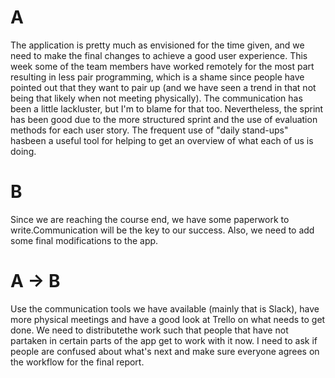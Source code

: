 # A

The application is pretty much as envisioned for the time given, and we need to make the final changes to achieve a good user experience. 
This week some of the team members have worked remotely for the most part resulting in less pair programming, which is a shame since people have 
pointed out that they want to pair up (and we have seen a trend in that not being that likely when not meeting physically).  The communication 
has been a little lackluster, but I'm to blame for that too. Nevertheless, the sprint has been good due to the more structured sprint and the use 
of evaluation methods for each user story. The frequent use of "daily stand-ups" hasbeen a useful tool for helping to get an overview of what each
of us is doing. 

# B 
Since we are reaching the course end, we have some paperwork to write.Communication will be the key to our success. Also, we need to add some 
final modifications to the app. 

# A -> B 
Use the communication tools we have available (mainly that is Slack), have more physical meetings and have a good look at Trello on what needs to get done. 
We need to distributethe work such that people that have not partaken in certain parts of the app get to work with it now. I need to ask if people are 
confused about what's next and make sure everyone agrees on the workflow for the final report. 

